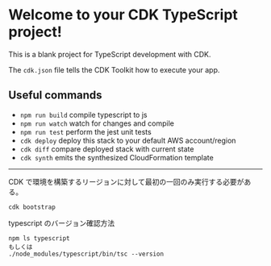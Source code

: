 # Welcome to your CDK TypeScript project!

This is a blank project for TypeScript development with CDK.

The `cdk.json` file tells the CDK Toolkit how to execute your app.

## Useful commands

 * `npm run build`   compile typescript to js
 * `npm run watch`   watch for changes and compile
 * `npm run test`    perform the jest unit tests
 * `cdk deploy`      deploy this stack to your default AWS account/region
 * `cdk diff`        compare deployed stack with current state
 * `cdk synth`       emits the synthesized CloudFormation template

----

CDK で環境を構築するリージョンに対して最初の一回のみ実行する必要がある。

```
cdk bootstrap
```

typescript のバージョン確認方法

```
npm ls typescript
もしくは
./node_modules/typescript/bin/tsc --version
```
